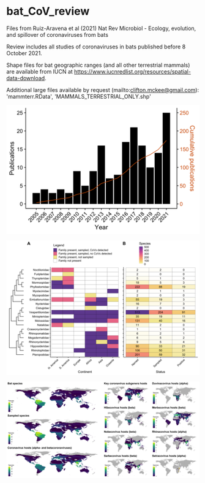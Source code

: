 # bat_CoV_review
Files from Ruiz-Aravena et al (2021) Nat Rev Microbiol - Ecology, evolution, and spillover of coronaviruses from bats

Review includes all studies of coronaviruses in bats published before 8 October 2021.

Shape files for bat geographic ranges (and all other terrestrial mammals) are available from IUCN at https://www.iucnredlist.org/resources/spatial-data-download.

Additional large files available by request (mailto:clifton.mckee@gmail.com): 'mammterr.RData', 'MAMMALS_TERRESTRIAL_ONLY.shp'

![](./Results/research_pace.png)

![](./Results/bat_sampling_summary.png)

![](./Results/map_overlap.png)
